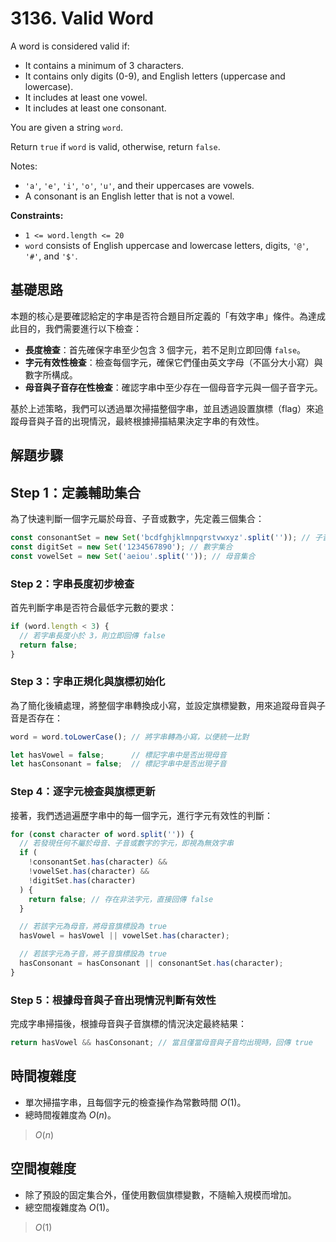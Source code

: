 # 3136. Valid Word

A word is considered valid if:

- It contains a minimum of 3 characters.
- It contains only digits (0-9), and English letters (uppercase and lowercase).
- It includes at least one vowel.
- It includes at least one consonant.

You are given a string `word`.

Return `true` if `word` is valid, otherwise, return `false`.

Notes:

- `'a'`, `'e'`, `'i'`, `'o'`, `'u'`, and their uppercases are vowels.
- A consonant is an English letter that is not a vowel.

**Constraints:**

- `1 <= word.length <= 20`
- `word` consists of English uppercase and lowercase letters, digits, `'@'`, `'#'`, and `'$'`.

## 基礎思路

本題的核心是要確認給定的字串是否符合題目所定義的「有效字串」條件。為達成此目的，我們需要進行以下檢查：

* **長度檢查**：首先確保字串至少包含 3 個字元，若不足則立即回傳 `false`。
* **字元有效性檢查**：檢查每個字元，確保它們僅由英文字母（不區分大小寫）與數字所構成。
* **母音與子音存在性檢查**：確認字串中至少存在一個母音字元與一個子音字元。

基於上述策略，我們可以透過單次掃描整個字串，並且透過設置旗標（flag）來追蹤母音與子音的出現情況，最終根據掃描結果決定字串的有效性。

## 解題步驟

## Step 1：定義輔助集合

為了快速判斷一個字元屬於母音、子音或數字，先定義三個集合：

```typescript
const consonantSet = new Set('bcdfghjklmnpqrstvwxyz'.split('')); // 子音集合
const digitSet = new Set('1234567890'); // 數字集合
const vowelSet = new Set('aeiou'.split('')); // 母音集合
```

### Step 2：字串長度初步檢查

首先判斷字串是否符合最低字元數的要求：

```typescript
if (word.length < 3) {
  // 若字串長度小於 3，則立即回傳 false
  return false;
}
```

### Step 3：字串正規化與旗標初始化

為了簡化後續處理，將整個字串轉換成小寫，並設定旗標變數，用來追蹤母音與子音是否存在：

```typescript
word = word.toLowerCase(); // 將字串轉為小寫，以便統一比對

let hasVowel = false;      // 標記字串中是否出現母音
let hasConsonant = false;  // 標記字串中是否出現子音
```

### Step 4：逐字元檢查與旗標更新

接著，我們透過遍歷字串中的每一個字元，進行字元有效性的判斷：

```typescript
for (const character of word.split('')) {
  // 若發現任何不屬於母音、子音或數字的字元，即視為無效字串
  if (
    !consonantSet.has(character) &&
    !vowelSet.has(character) &&
    !digitSet.has(character)
  ) {
    return false; // 存在非法字元，直接回傳 false
  }

  // 若該字元為母音，將母音旗標設為 true
  hasVowel = hasVowel || vowelSet.has(character);

  // 若該字元為子音，將子音旗標設為 true
  hasConsonant = hasConsonant || consonantSet.has(character);
}
```

### Step 5：根據母音與子音出現情況判斷有效性

完成字串掃描後，根據母音與子音旗標的情況決定最終結果：

```typescript
return hasVowel && hasConsonant; // 當且僅當母音與子音均出現時，回傳 true
```

## 時間複雜度

- 單次掃描字串，且每個字元的檢查操作為常數時間 $O(1)$。
- 總時間複雜度為 $O(n)$。

> $O(n)$

## 空間複雜度

- 除了預設的固定集合外，僅使用數個旗標變數，不隨輸入規模而增加。
- 總空間複雜度為 $O(1)$。

> $O(1)$
